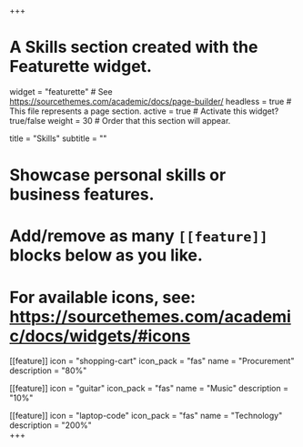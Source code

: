 +++
# A Skills section created with the Featurette widget.
widget = "featurette"  # See https://sourcethemes.com/academic/docs/page-builder/
headless = true  # This file represents a page section.
active = true  # Activate this widget? true/false
weight = 30  # Order that this section will appear.

title = "Skills"
subtitle = ""

# Showcase personal skills or business features.
#
# Add/remove as many `[[feature]]` blocks below as you like.
#
# For available icons, see: https://sourcethemes.com/academic/docs/widgets/#icons

[[feature]]
  icon = "shopping-cart"
  icon_pack = "fas"
  name = "Procurement"
  description = "80%"

[[feature]]
  icon = "guitar"
  icon_pack = "fas"
  name = "Music"
  description = "10%"

[[feature]]
  icon = "laptop-code"
  icon_pack = "fas"
  name = "Technology"
  description = "200%"  
+++
